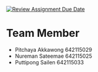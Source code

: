 [![Review Assignment Due Date](https://classroom.github.com/assets/deadline-readme-button-24ddc0f5d75046c5622901739e7c5dd533143b0c8e959d652212380cedb1ea36.svg)](https://classroom.github.com/a/_UXQZ2LF)

# Team Member

- Pitchaya Akkawong 642115029
- Nureman Sateemae 642115025
- Puttipong Sailen 642115033
